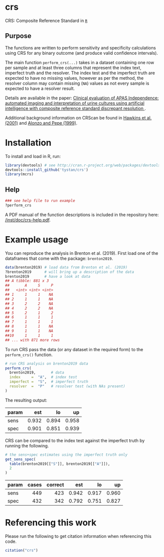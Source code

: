 # crs

CRS: Composite Reference Standard in [`R`](https://cran.r-project.org/)

## Purpose


The functions are written to perform sensitivity and specificity calculations using CRS for any binary outcome (and produce valid confidence intervals).



The main function `perform_crs(...)` takes in a dataset containing one row per sample and at least three columns that represent the index text, imperfect truth and the resolver. The index test and the imperfect truth are expected to have no missing values, however as per the method, the resolver column may contain missing (`NA`) values as not every sample is expected to have a resolver result.

Details are available in the paper:
[Clinical evaluation of APAS Independence: automated imaging and interpretation of urine cultures using artificial intelligence with composite reference standard discrepant resolution ](https://notavailableyetsorry.com/). 

Additional background information on CRScan be found in [Hawkins et al. (2001)](https://www.ncbi.nlm.nih.gov/pubmed/11427955/) and [Alonzo and Pepe (1999)](https://www.ncbi.nlm.nih.gov/pubmed/10544302/). 


# Installation
To install and load in R, run:
```R
library(devtools) # see http://cran.r-project.org/web/packages/devtools/README.html
devtools::install_github('tystan/crs')
library(mcrs)
```

## Help
```r
### see help file to run example
?perform_crs
```

A PDF manual of the function descriptions is included in the repository here: [/inst/doc/crs-help.pdf](https://github.com/tystan/crs/blob/master/inst/doc/crs-help.pdf).



# Example usage

You can reproduce the analysis in Brenton et al. (2019). First load one of the dataframes that come with the package: `brenton2019`.

```R
data(brenton2019) # load data from Brenton et al. (2019)
?brenton2019      # will bring up a description of the data
brenton2019       # have a look at data
## A tibble: 881 x 3
##       A     S     P
##   <int> <int> <int>
## 1     1     1    NA
## 2     1     1    NA
## 3     2     2    NA
## 4     2     2    NA
## 5     2     1     2
## 6     1     1     1
## 7     1     1     1
## 8     1     1    NA
## 9     1     1    NA
##10     1     1     1
## ... with 871 more rows
```

To run CRS pass the data (or any dataset in the required form) to the `perform_crs()` function.

```r
# run CRS analysis on brenton2019 data
perform_crs(
  brenton2019,       # data
  index     =  "A",  # index test
  imperfect =  "S",  # imperfect truth
  resolver  =  "P"   # resolver test (with NAs present)
)
```

The resulting output:

|param |   est|    lo|    up|
|:-----|-----:|-----:|-----:|
|sens  | 0.932| 0.894| 0.958|
|spec  | 0.901| 0.851| 0.939|


CRS can be compared to the index test against the imperfect truth by running the following.

```r
# the sens+spec estimates using the imperfect truth only
get_sens_spec(
  table(brenton2019[["S"]], brenton2019[["A"]]), 
  2
)
```

|param | cases| correct|   est|    lo|    up|
|:-----|-----:|-------:|-----:|-----:|-----:|
|sens  |   449|     423| 0.942| 0.917| 0.960|
|spec  |   432|     342| 0.792| 0.751| 0.827|


# Referencing this work

Please run the following to get citation information when referencing this code.
```r
citation("crs")
```

<!--- ![](https://github.com/tystan/crs/blob/master/example.png) --->

